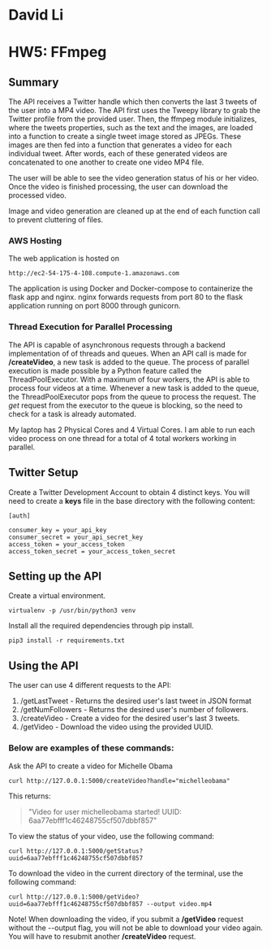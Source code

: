 # David Li
# HW5: FFmpeg

## Summary
The API receives a Twitter handle which then converts the last 3 tweets of the user into a MP4 video. The API first uses the Tweepy library to grab the Twitter profile from the provided user. Then, the ffmpeg module initializes, where the tweets properties, such as the text and the images, are loaded into a function to create a single tweet image stored as JPEGs. These images are then fed into a function that generates a video for each individual tweet. After words, each of these generated videos are concatenated to one another to create one video MP4 file.

The user will be able to see the video generation status of his or her video. Once the video is finished processing, the user can download the processed video. 

Image and video generation are cleaned up at the end of each function call to prevent cluttering of files.

### AWS Hosting
The web application is hosted on
```
http://ec2-54-175-4-108.compute-1.amazonaws.com
```
The application is using Docker and Docker-compose to containerize the flask app and nginx. nginx forwards requests from port 80 to the flask application running on port 8000 through gunicorn.

### Thread Execution for Parallel Processing
The API is capable of asynchronous requests through a backend implementation of of threads and queues. When an API call is made for **/createVideo**, a new task is added to the queue. The process of parallel execution is made possible by a Python feature called the ThreadPoolExecutor. With a maximum of four workers, the API is able to process four videos at a time. Whenever a new task is added to the queue, the ThreadPoolExecutor pops from the queue to process the request. The *get* request from the executor to the queue is blocking, so the need to check for a task is already automated.

My laptop has 2 Physical Cores and 4 Virtual Cores. I am able to run each video process on one thread for a total of 4 total workers working in parallel.

## Twitter Setup
Create a Twitter Development Account to obtain 4 distinct keys. You will need to create a **keys** file in the base directory with the following content:

```
[auth]

consumer_key = your_api_key
consumer_secret = your_api_secret_key
access_token = your_access_token
access_token_secret = your_access_token_secret
```

## Setting up the API
Create a virtual environment.
```
virtualenv -p /usr/bin/python3 venv
```

Install all the required dependencies through pip install.
```
pip3 install -r requirements.txt 
```

## Using the API
The user can use 4 different requests to the API:

1. /getLastTweet - Returns the desired user's last tweet in JSON format
2. /getNumFollowers - Returns the desired user's number of followers.
3. /createVideo - Create a video for the desired user's last 3 tweets.
4. /getVideo - Download the video using the provided UUID.

### Below are examples of these commands:

Ask the API to create a video for Michelle Obama
```
curl http://127.0.0.1:5000/createVideo?handle="michelleobama"
```
This returns:
> "Video for user michelleobama started! UUID: 6aa77ebfff1c46248755cf507dbbf857"

To view the status of your video, use the following command:
```
curl http://127.0.0.1:5000/getStatus?uuid=6aa77ebfff1c46248755cf507dbbf857
```

To download the video in the current directory of the terminal, use the following command:
```
curl http://127.0.0.1:5000/getVideo?uuid=6aa77ebfff1c46248755cf507dbbf857 --output video.mp4
```

Note! When downloading the video, if you submit a **/getVideo** request without the --output flag, you will not be able to download your video again. You will have to resubmit another **/createVideo** request.
